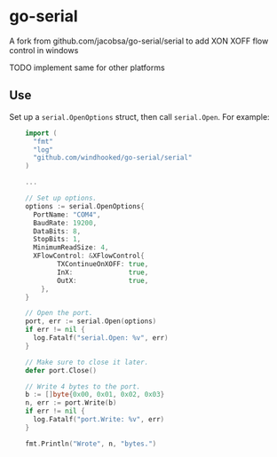 go-serial
=========

A fork from github.com/jacobsa/go-serial/serial to add XON XOFF flow control in windows

TODO implement same for other platforms

Use
---

Set up a `serial.OpenOptions` struct, then call `serial.Open`. For example:

````go
    import (
      "fmt"
      "log"
      "github.com/windhooked/go-serial/serial"
    )

    ...

    // Set up options.
    options := serial.OpenOptions{
      PortName: "COM4",
      BaudRate: 19200,
      DataBits: 8,
      StopBits: 1,
      MinimumReadSize: 4,
      XFlowControl: &XFlowControl{
			TXContinueOnXOFF: true,
			InX:              true,
			OutX:             true,
		},
    }

    // Open the port.
    port, err := serial.Open(options)
    if err != nil {
      log.Fatalf("serial.Open: %v", err)
    }

    // Make sure to close it later.
    defer port.Close()

    // Write 4 bytes to the port.
    b := []byte{0x00, 0x01, 0x02, 0x03}
    n, err := port.Write(b)
    if err != nil {
      log.Fatalf("port.Write: %v", err)
    }

    fmt.Println("Wrote", n, "bytes.")
````